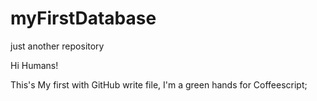# myFirstDatabase
just another repository

Hi Humans!

This's My first with GitHub write file, I'm a green hands for Coffeescript;

